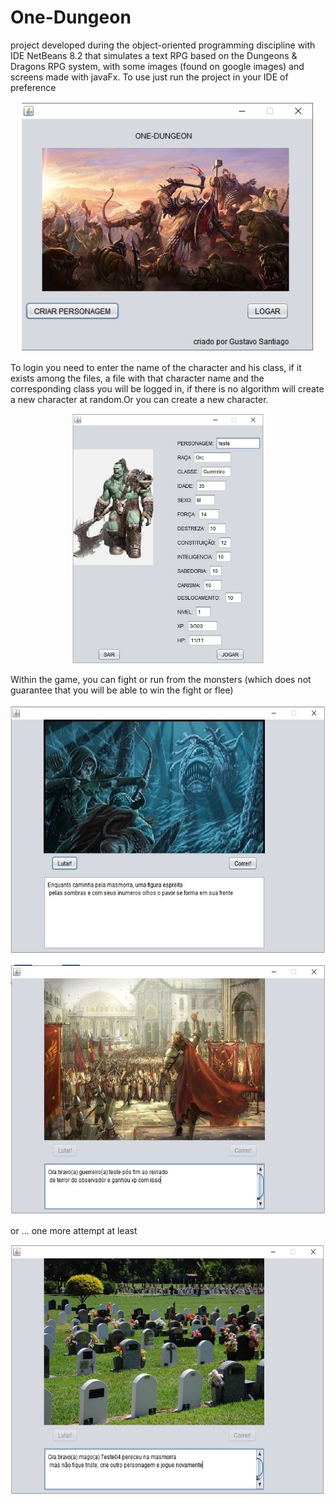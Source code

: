 # One-Dungeon

project developed during the object-oriented programming discipline with IDE NetBeans 8.2 that simulates a text RPG based on the Dungeons & Dragons
RPG system, with some images (found on google images) and screens made with javaFx. To use just run the project in your IDE of preference
<p align="center">
<img height="400" src="./assets/Screenshot01.jpeg">
</p>
To login you need to enter the name of the character and his class, if it exists among the files,
a file with that character name and the corresponding class you will be logged in,
if there is no algorithm will create a new character at random.Or you can create a new character.
<p align="center">
<img height="400" src="./assets/Screenshot02.jpeg">
</p>
Within the game, you can fight or run from the monsters (which does not guarantee that you will be able to win the fight or flee)
<p align="center">
<img height="400" src="./assets/Screenshot03.jpeg">
</p
obtaining the glory
<p align="center">
<img height="400" src="./assets/Screenshot04.jpeg">
</p>
or ... one more attempt at least
<p align="center">
<img height="400" src="./assets/Screenshot05.jpeg">
</p>
